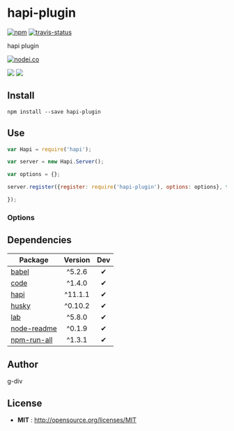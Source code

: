 # hapi-plugin

[![npm](https://img.shields.io/npm/v/hapi-plugin.svg)](http://npmjs.org/package/hapi-plugin) [![travis-status](https://img.shields.io/travis/g-div/hapi-plugin.svg)](https://travis-ci.org/g-div/hapi-plugin)

hapi plugin

[![nodei.co](https://nodei.co/npm/hapi-plugin.png?downloads=true&downloadRank=true&stars=true)](http://npmjs.org/package/hapi-plugin)

[![](https://david-dm.org/g-div/hapi-plugin/status.svg)](https://david-dm.org/g-div/hapi-plugin)
[![](https://david-dm.org/g-div/hapi-plugin/dev-status.svg)](https://david-dm.org/g-div/hapi-plugin)

## Install

`npm install --save hapi-plugin`

## Use

```javascript
var Hapi = require('hapi');

var server = new Hapi.Server();

var options = {};

server.register({register: require('hapi-plugin'), options: options}, function(err) {

});
```

### Options


## Dependencies

Package | Version | Dev
--- |:---:|:---:
[babel](https://www.npmjs.com/package/babel) | ^5.2.6 | ✔
[code](https://www.npmjs.com/package/code) | ^1.4.0 | ✔
[hapi](https://www.npmjs.com/package/hapi) | ^11.1.1 | ✔
[husky](https://www.npmjs.com/package/husky) | ^0.10.2 | ✔
[lab](https://www.npmjs.com/package/lab) | ^5.8.0 | ✔
[node-readme](https://www.npmjs.com/package/node-readme) | ^0.1.9 | ✔
[npm-run-all](https://www.npmjs.com/package/npm-run-all) | ^1.3.1 | ✔


## Author

g-div

## License

 - **MIT** : http://opensource.org/licenses/MIT
